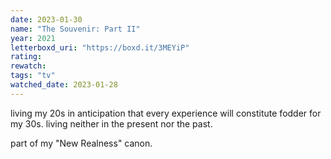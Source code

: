 ```yaml
---
date: 2023-01-30
name: "The Souvenir: Part II"
year: 2021
letterboxd_uri: "https://boxd.it/3MEYiP"
rating: 
rewatch: 
tags: "tv"
watched_date: 2023-01-28
---
```


living my 20s in anticipation that every experience will constitute fodder for my 30s. living neither in the present nor the past.

part of my "New Realness" canon.
